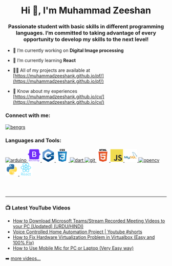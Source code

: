 <h1 align="center">Hi 👋, I'm Muhammad Zeeshan</h1>
<h3 align="center">Passionate student with basic skills in different programming languages. I’m committed to taking advantage of every opportunity to develop my skills to the next level!</h3>

- 🔭 I’m currently working on **Digital Image processing**

- 🌱 I’m currently learning **React**

- 👨‍💻 All of my projects are available at [https://muhammadzeeshank.github.io/pf/](https://muhammadzeeshank.github.io/pf/)

- 📄 Know about my experiences [https://muhammadzeeshank.github.io/cv/](https://muhammadzeeshank.github.io/cv/)

<h3 align="left">Connect with me:</h3>
<p align="left">
<a href="https://www.youtube.com/c/bengrs" target="blank"><img align="center" src="https://raw.githubusercontent.com/rahuldkjain/github-profile-readme-generator/neutral-icons/src/images/icons/Social/youtube.svg" alt="bengrs" height="30" width="40" /></a>
</p>

<h3 align="left">Languages and Tools:</h3>
<p align="left"> <a href="https://www.arduino.cc/" target="_blank"> <img src="https://cdn.worldvectorlogo.com/logos/arduino-1.svg" alt="arduino" width="40" height="40"/> </a> <a href="https://getbootstrap.com" target="_blank"> <img src="https://raw.githubusercontent.com/devicons/devicon/master/icons/bootstrap/bootstrap-plain-wordmark.svg" alt="bootstrap" width="40" height="40"/> </a> <a href="https://www.w3schools.com/cpp/" target="_blank"> <img src="https://raw.githubusercontent.com/devicons/devicon/master/icons/cplusplus/cplusplus-original.svg" alt="cplusplus" width="40" height="40"/> </a> <a href="https://www.w3schools.com/css/" target="_blank"> <img src="https://raw.githubusercontent.com/devicons/devicon/master/icons/css3/css3-original-wordmark.svg" alt="css3" width="40" height="40"/> </a> <a href="https://dart.dev" target="_blank"> <img src="https://www.vectorlogo.zone/logos/dartlang/dartlang-icon.svg" alt="dart" width="40" height="40"/> </a> <a href="https://git-scm.com/" target="_blank"> <img src="https://www.vectorlogo.zone/logos/git-scm/git-scm-icon.svg" alt="git" width="40" height="40"/> </a> <a href="https://www.w3.org/html/" target="_blank"> <img src="https://raw.githubusercontent.com/devicons/devicon/master/icons/html5/html5-original-wordmark.svg" alt="html5" width="40" height="40"/> </a> <a href="https://developer.mozilla.org/en-US/docs/Web/JavaScript" target="_blank"> <img src="https://raw.githubusercontent.com/devicons/devicon/master/icons/javascript/javascript-original.svg" alt="javascript" width="40" height="40"/> </a> <a href="https://www.mysql.com/" target="_blank"> <img src="https://raw.githubusercontent.com/devicons/devicon/master/icons/mysql/mysql-original-wordmark.svg" alt="mysql" width="40" height="40"/> </a> <a href="https://opencv.org/" target="_blank"> <img src="https://www.vectorlogo.zone/logos/opencv/opencv-icon.svg" alt="opencv" width="40" height="40"/> </a> <a href="https://www.python.org" target="_blank"> <img src="https://raw.githubusercontent.com/devicons/devicon/master/icons/python/python-original.svg" alt="python" width="40" height="40"/> </a> <a href="https://reactjs.org/" target="_blank"> <img src="https://raw.githubusercontent.com/devicons/devicon/master/icons/react/react-original-wordmark.svg" alt="react" width="40" height="40"/> </a> </p>

<br />
<br />

---

### 📺 Latest YouTube Videos

<!-- YOUTUBE:START -->

- [How to Download Microsoft Teams/Stream Recorded Meeting Videos to your PC [Updated] (URDU/HINDI)](https://youtu.be/uLQLCpji7pc)
- [Voice Controlled Home Automation Project | Youtube #shorts](https://youtu.be/g172va8gjZ0)
- [How to Fix Hardware Virtualization Problem in Virtualbox (Easy and 100% Fix)](https://youtu.be/4uifzJN5XQc)
- [How to Use Mobile Mic for PC or Laptop (Very Easy way)](https://youtu.be/1ZXqwfEoYUM)
<!-- YOUTUBE:END -->

➡️ [more videos...](https://www.youtube.com/bengrs)
